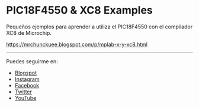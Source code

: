 # PIC18F4550 & XC8 Examples

Pequeños ejemplos para aprender a utiliza el PIC18F4550 con el compilador XC8 de Microchip.

https://mrchunckuee.blogspot.com/p/mplab-x-y-xc8.html

***
Puedes seguirme en:
- [Blogspot](http://mrchunckuee.blogspot.com)
- [Instagram](https://www.instagram.com/mrchunckuee_electronics/)
- [Facebook](https://www.facebook.com/MrChunckueeElectronics)
- [Twitter](https://twitter.com/MrChunckuee)
- [YouTube](https://www.youtube.com/@MrChunckueeElectronics)
